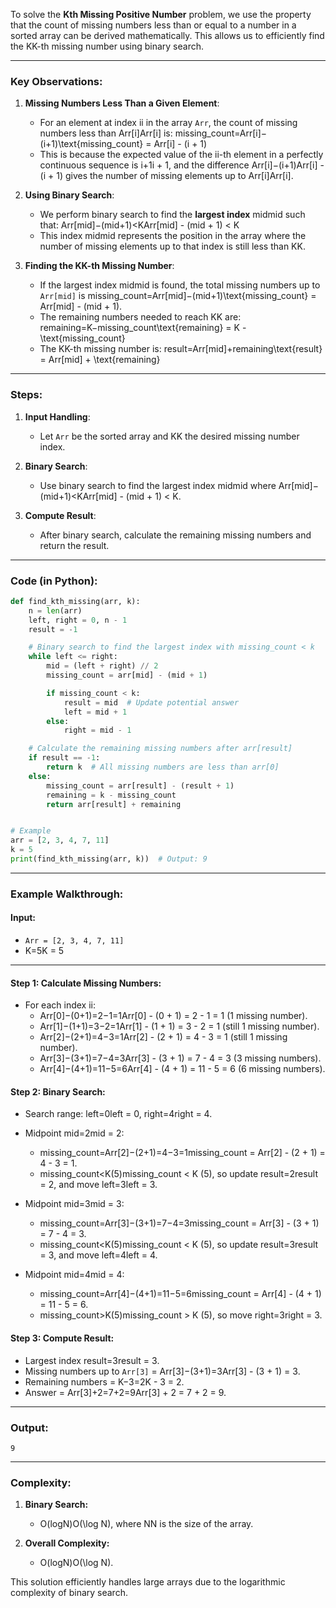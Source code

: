 To solve the **Kth Missing Positive Number** problem, we use the property that the count of missing numbers less than or equal to a number in a sorted array can be derived mathematically. This allows us to efficiently find the KK-th missing number using binary search.

---

### Key Observations:

1. **Missing Numbers Less Than a Given Element**:
    
    - For an element at index ii in the array `Arr`, the count of missing numbers less than Arr[i]Arr[i] is: missing_count=Arr[i]−(i+1)\text{missing\_count} = Arr[i] - (i + 1)
    - This is because the expected value of the ii-th element in a perfectly continuous sequence is i+1i + 1, and the difference Arr[i]−(i+1)Arr[i] - (i + 1) gives the number of missing elements up to Arr[i]Arr[i].
2. **Using Binary Search**:
    
    - We perform binary search to find the **largest index** midmid such that: Arr[mid]−(mid+1)<KArr[mid] - (mid + 1) < K
    - This index midmid represents the position in the array where the number of missing elements up to that index is still less than KK.
3. **Finding the KK-th Missing Number**:
    
    - If the largest index midmid is found, the total missing numbers up to `Arr[mid]` is missing_count=Arr[mid]−(mid+1)\text{missing\_count} = Arr[mid] - (mid + 1).
    - The remaining numbers needed to reach KK are: remaining=K−missing_count\text{remaining} = K - \text{missing\_count}
    - The KK-th missing number is: result=Arr[mid]+remaining\text{result} = Arr[mid] + \text{remaining}

---

### Steps:

1. **Input Handling**:
    
    - Let `Arr` be the sorted array and KK the desired missing number index.
2. **Binary Search**:
    
    - Use binary search to find the largest index midmid where Arr[mid]−(mid+1)<KArr[mid] - (mid + 1) < K.
3. **Compute Result**:
    
    - After binary search, calculate the remaining missing numbers and return the result.

---

### Code (in Python):

```python
def find_kth_missing(arr, k):
    n = len(arr)
    left, right = 0, n - 1
    result = -1

    # Binary search to find the largest index with missing_count < k
    while left <= right:
        mid = (left + right) // 2
        missing_count = arr[mid] - (mid + 1)

        if missing_count < k:
            result = mid  # Update potential answer
            left = mid + 1
        else:
            right = mid - 1

    # Calculate the remaining missing numbers after arr[result]
    if result == -1:
        return k  # All missing numbers are less than arr[0]
    else:
        missing_count = arr[result] - (result + 1)
        remaining = k - missing_count
        return arr[result] + remaining


# Example
arr = [2, 3, 4, 7, 11]
k = 5
print(find_kth_missing(arr, k))  # Output: 9
```

---

### Example Walkthrough:

#### Input:

- `Arr = [2, 3, 4, 7, 11]`
- K=5K = 5

---

#### Step 1: Calculate Missing Numbers:

- For each index ii:
    - Arr[0]−(0+1)=2−1=1Arr[0] - (0 + 1) = 2 - 1 = 1 (1 missing number).
    - Arr[1]−(1+1)=3−2=1Arr[1] - (1 + 1) = 3 - 2 = 1 (still 1 missing number).
    - Arr[2]−(2+1)=4−3=1Arr[2] - (2 + 1) = 4 - 3 = 1 (still 1 missing number).
    - Arr[3]−(3+1)=7−4=3Arr[3] - (3 + 1) = 7 - 4 = 3 (3 missing numbers).
    - Arr[4]−(4+1)=11−5=6Arr[4] - (4 + 1) = 11 - 5 = 6 (6 missing numbers).

#### Step 2: Binary Search:

- Search range: left=0left = 0, right=4right = 4.
    
- Midpoint mid=2mid = 2:
    
    - missing_count=Arr[2]−(2+1)=4−3=1missing\_count = Arr[2] - (2 + 1) = 4 - 3 = 1.
    - missing_count<K(5)missing\_count < K (5), so update result=2result = 2, and move left=3left = 3.
- Midpoint mid=3mid = 3:
    
    - missing_count=Arr[3]−(3+1)=7−4=3missing\_count = Arr[3] - (3 + 1) = 7 - 4 = 3.
    - missing_count<K(5)missing\_count < K (5), so update result=3result = 3, and move left=4left = 4.
- Midpoint mid=4mid = 4:
    
    - missing_count=Arr[4]−(4+1)=11−5=6missing\_count = Arr[4] - (4 + 1) = 11 - 5 = 6.
    - missing_count>K(5)missing\_count > K (5), so move right=3right = 3.

#### Step 3: Compute Result:

- Largest index result=3result = 3.
- Missing numbers up to `Arr[3]` = Arr[3]−(3+1)=3Arr[3] - (3 + 1) = 3.
- Remaining numbers = K−3=2K - 3 = 2.
- Answer = Arr[3]+2=7+2=9Arr[3] + 2 = 7 + 2 = 9.

---

### Output:

```plaintext
9
```

---

### Complexity:

1. **Binary Search:**
    
    - O(log⁡N)O(\log N), where NN is the size of the array.
2. **Overall Complexity:**
    
    - O(log⁡N)O(\log N).

This solution efficiently handles large arrays due to the logarithmic complexity of binary search.